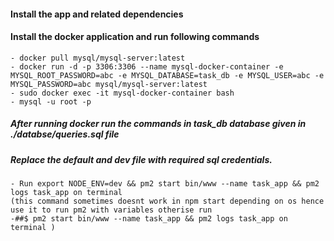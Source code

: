 #### Install the app and related dependencies

#### Install the docker application and run following commands
    - docker pull mysql/mysql-server:latest
    - docker run -d -p 3306:3306 --name mysql-docker-container -e MYSQL_ROOT_PASSWORD=abc -e MYSQL_DATABASE=task_db -e MYSQL_USER=abc -e MYSQL_PASSWORD=abc mysql/mysql-server:latest
    - sudo docker exec -it mysql-docker-container bash
    - mysql -u root -p

##### After running docker run the commands in task_db database given in ./databse/queries.sql file

##### Replace the default and dev file with required sql credentials.
    - Run export NODE_ENV=dev && pm2 start bin/www --name task_app && pm2 logs task_app on terminal 
    (this command sometimes doesnt work in npm start depending on os hence use it to run pm2 with variables otherise run
    -##$ pm2 start bin/www --name task_app && pm2 logs task_app on terminal )